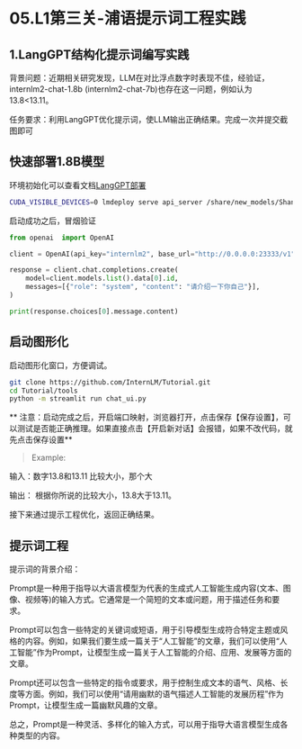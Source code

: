 # 05.L1第三关-浦语提示词工程实践

## 1.LangGPT结构化提示词编写实践

背景问题：近期相关研究发现，LLM在对比浮点数字时表现不佳，经验证，internlm2-chat-1.8b (internlm2-chat-7b)也存在这一问题，例如认为13.8<13.11。

任务要求：利用LangGPT优化提示词，使LLM输出正确结果。完成一次并提交截图即可

## 快速部署1.8B模型

环境初始化可以查看文档[LangGPT部署](https://github.com/InternLM/Tutorial/tree/camp3/docs/L1/Prompt)

```bash
CUDA_VISIBLE_DEVICES=0 lmdeploy serve api_server /share/new_models/Shanghai_AI_Laboratory/internlm2-chat-1_8b --server-port 23333 --api-keys internlm2
```
启动成功之后，冒烟验证
```python
from openai  import OpenAI

client = OpenAI(api_key="internlm2", base_url="http://0.0.0.0:23333/v1")

response = client.chat.completions.create(
    model=client.models.list().data[0].id,
    messages=[{"role": "system", "content": "请介绍一下你自己"}],
)

print(response.choices[0].message.content)
```

## 启动图形化

启动图形化窗口，方便调试。
```bash
git clone https://github.com/InternLM/Tutorial.git
cd Tutorial/tools
python -m streamlit run chat_ui.py
```
** 注意：启动完成之后，开启端口映射，浏览器打开，点击保存【保存设置】，可以测试是否能正确推理。如果直接点击【开启新对话】会报错，如果不改代码，就先点击保存设置**

> Example:

输入：数字13.8和13.11 比较大小，那个大

输出： 根据你所说的比较大小，13.8大于13.11。

接下来通过提示工程优化，返回正确结果。

## 提示词工程

提示词的背景介绍：

Prompt是一种用于指导以大语言模型为代表的生成式人工智能生成内容(文本、图像、视频等)的输入方式。它通常是一个简短的文本或问题，用于描述任务和要求。

Prompt可以包含一些特定的关键词或短语，用于引导模型生成符合特定主题或风格的内容。例如，如果我们要生成一篇关于“人工智能”的文章，我们可以使用“人工智能”作为Prompt，让模型生成一篇关于人工智能的介绍、应用、发展等方面的文章。

Prompt还可以包含一些特定的指令或要求，用于控制生成文本的语气、风格、长度等方面。例如，我们可以使用“请用幽默的语气描述人工智能的发展历程”作为Prompt，让模型生成一篇幽默风趣的文章。

总之，Prompt是一种灵活、多样化的输入方式，可以用于指导大语言模型生成各种类型的内容。


<br><br>
<Vssue :title="$title" />

